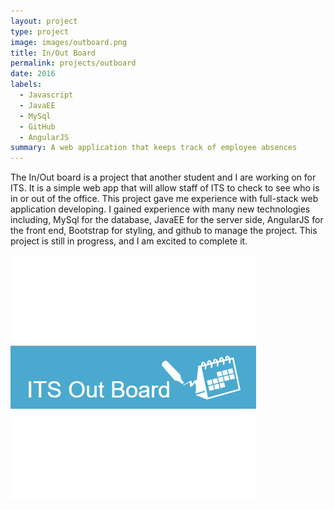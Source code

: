 ```yaml
---
layout: project
type: project
image: images/outboard.png
title: In/Out Board
permalink: projects/outboard
date: 2016
labels:
  - Javascript
  - JavaEE
  - MySql
  - GitHub
  - AngularJS
summary: A web application that keeps track of employee absences
---
```


The In/Out board is a project that another student and I are working on for ITS. It is a simple web app that will allow staff of ITS to check to see who is in or out of the office. This project gave me experience with full-stack web application developing. I gained experience with many new technologies including, MySql for the database, JavaEE for the server side, AngularJS for the front end, Bootstrap for styling, and github to manage the project. This project is still in progress, and I am excited to complete it.

<img class="ui medium left floated rounded image" src="../images/outboard.png">
